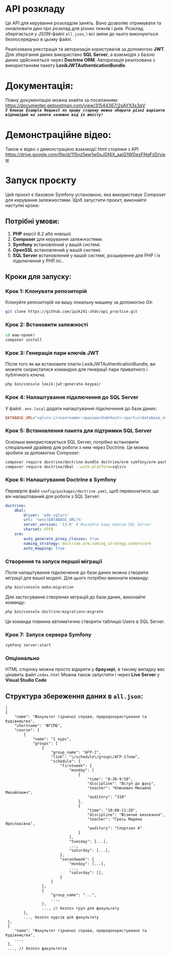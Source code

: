 # API розкладу

Це API для керування розкладом занять. Воно дозволяє отримувати та оновлювати дані про розклад для різних тижнів і днів. Розклад зберігається у JSON-файлі `all.json`, і всі зміни до нього виконуються безпосередньо в цьому файлі.

Реалізована реєстрація та авторизація користувачів за допомогою **JWT**. Для зберігання даних використано **SQL Server**, а взаємодія з базою даних здійснюється через **Doctrine ORM**. Авторизація реалізована з використанням пакету **LexikJWTAuthenticationBundle**.

# Документація:
Повну документацію можна знайти за посиланням: <br>
https://documenter.getpostman.com/view/31544367/2sAYX3s3qV <br>
_**```У блоках Example Request по праву сторону можна обирати різні варіанти відповідей на запити залежно від їх вмісту!```**_
# Демонстраційне відео:
Також є відео з демонстрацією взаємодії html сторінки з API <br>
https://drive.google.com/file/d/115nz5ew1w0xJDf4X_aaiQ1WDezFNgFzD/view

# Запуск проєкту

Цей проєкт є базовою Symfony установкою, яка використовує Composer для керування залежностями. Щоб запустити проєкт, виконайте наступні кроки:

## Потрібні умови:

1. **PHP** версії 8.2 або новішої.
2. **Composer** для керування залежностями.
3. **Symfony** встановлений у вашій системі.
4. **OpenSSL** встановлений у вашій системі.
5. **SQL Server** встановлений у вашій системі, розширення для PHP і їх підключення у PHP.ini..

## Кроки для запуску:

### Крок 1: Клонувати репозиторій
Клонуйте репозиторій на вашу локальну машину за допомогою Git:

```bash
git clone https://github.com/ipzk241-zhdv/api_practice.git
```

### Крок 2: Встановити залежності
```bash
cd ваш-проект
composer install
```

### Крок 3: Генерація пари ключів JWT
Після того як ви встановите плагін LexikJWTAuthenticationBundle, ви можете скористатися командою для генерації пари приватного і публічного ключа.
```bash
php bin/console lexik:jwt:generate-keypair
```
### Крок 4: Налаштування підключення до SQL Server
У файлі `.env.local` додати налаштування підключення до бази даних:
```ini
DATABASE_URL="sqlsrv://<username>:<password>@<host>:<port>/<database_name>"
```

### Крок 5: Встановлення пакета для підтримки SQL Server
Оскільки використовується SQL Server, потрібно встановити спеціальний драйвер для роботи з ним через Doctrine. Це можна зробити за допомогою Composer:
```bash
composer require doctrine/doctrine-bundle doctrine/orm symfony/orm-pack
composer require doctrine/dbal --with-platform=sqlsrv
```

### Крок 6: Налаштування Doctrine в Symfony
Перевірте файл `config/packages/doctrine.yaml`, щоб переконатися, що він налаштований для роботи з SQL Server:
```yaml
doctrine:
    dbal:
        driver: 'pdo_sqlsrv'
        url: '%env(DATABASE_URL)%'
        server_version: '13.0' # Вказуйте вашу версію SQL Server
        charset: UTF8
    orm:
        auto_generate_proxy_classes: true
        naming_strategy: doctrine.orm.naming_strategy.underscore
        auto_mapping: true
```

### Створення та запуск першої міграції
Після налаштування підключення до бази даних можна створити міграції для вашої моделі. Для цього потрібно виконати команду:
```bash
php bin/console make:migration
```

Для застосування створених міграцій до бази даних, виконайте команду:
```bash
php bin/console doctrine:migrations:migrate
```

Ця команда повинна автоматично створити таблицю Users в SQL Server.
### Крок 7: Запуск сервера Symfony
```bash
symfony server:start
```

### Опціонально
HTML сторінку можна просто відкрити у **браузері**, в такому випадку вас цікавить файл `index.html` 
Можна також запустити і через **Live Server** у **Visual Studio Code**

## Структура збереження даних в `all.json`:
    [
    {
        "name": "Факультет гірничої справи, природокористування та будівництва",
        "shortname": "ФГСПБ",
        "course": [
            {
                "name": "1 курс",
                "groups": [
                    {
                        "group_name": "АГР-1",
                        "link": "\/schedule\/group\/АГР-1?new",
                        "schedule": {
                            "firstweek": {
                                "monday": [
                                    {
                                        "time": "8:30-9:50",
                                        "discipline": "Вступ до фаху",
                                        "teacher": "Ключевич Михайло Михайлович",
                                        "auditory": "310"
                                    },
                                    {
                                        "time": "10:00-11:20",
                                        "discipline": "Фізичне виховання",
                                        "teacher": "Гресь Марина Ярославівна",
                                        "auditory": "Спортзал 4"
                                    }
                                ],
                                "tuesday": [...],
                                ...,
                                "saturday": [...],
                            },
                            "secondweek": {
                                "monday": [...],
                                ...,
                                "saturday": [],
                            }
                        }
                    },
                    {
                        "group_name": "...",
                        ...,
                    },
                    ..., // безліч груп для факультету
            },
            ..., безліч курсів для факультету
     },
     {
        "name": "Факультет гірничої справи, природокористування та будівництва",
        ...,
     },
     ..., // безліч факультетів
